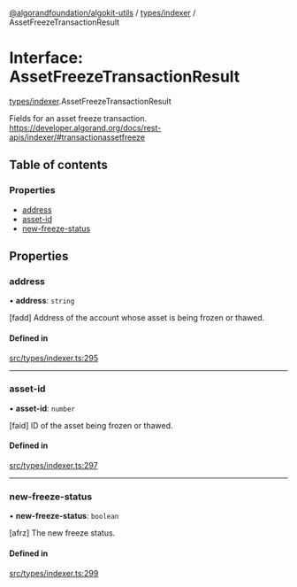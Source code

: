 [@algorandfoundation/algokit-utils](../index.md) / [types/indexer](../modules/types_indexer.md) / AssetFreezeTransactionResult

# Interface: AssetFreezeTransactionResult

[types/indexer](../modules/types_indexer.md).AssetFreezeTransactionResult

Fields for an asset freeze transaction. https://developer.algorand.org/docs/rest-apis/indexer/#transactionassetfreeze

## Table of contents

### Properties

- [address](types_indexer.AssetFreezeTransactionResult.md#address)
- [asset-id](types_indexer.AssetFreezeTransactionResult.md#asset-id)
- [new-freeze-status](types_indexer.AssetFreezeTransactionResult.md#new-freeze-status)

## Properties

### address

• **address**: `string`

[fadd] Address of the account whose asset is being frozen or thawed.

#### Defined in

[src/types/indexer.ts:295](https://github.com/algorandfoundation/algokit-utils-ts/blob/main/src/types/indexer.ts#L295)

___

### asset-id

• **asset-id**: `number`

[faid] ID of the asset being frozen or thawed.

#### Defined in

[src/types/indexer.ts:297](https://github.com/algorandfoundation/algokit-utils-ts/blob/main/src/types/indexer.ts#L297)

___

### new-freeze-status

• **new-freeze-status**: `boolean`

[afrz] The new freeze status.

#### Defined in

[src/types/indexer.ts:299](https://github.com/algorandfoundation/algokit-utils-ts/blob/main/src/types/indexer.ts#L299)
